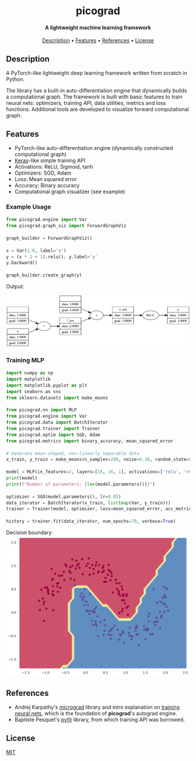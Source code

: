 <h1 align="center">
  <br>
  picograd
  <br>
</h1>

<h4 align="center">A lightweight machine learning framework</h4>

[//]: # (<p align="center">)

[//]: # (  <img src="docs/badge.svg">)

[//]: # (</p>)

<p align="center">
  <a href="#description">Description</a> •
  <a href="#features">Features</a> •
  <a href="#references">References</a> •
  <a href="#license">License</a>
</p>

## Description

A PyTorch-like lightweight deep learning framework written from scratch in Python.

The library has a built-in auto-differentiation engine that dynamically builds a computational graph. The framework is
built with basic features to train neural nets: optimizers, training API, data utilities, metrics
and loss functions.
Additional tools are developed to visualize forward computational graph.

## Features
- PyTorch-like auto-differentiation engine (dynamically constructed computational graph)
- [Keras](https://keras.io/)-like simple training API 
- Activations: ReLU, Sigmoid, tanh
- Optimizers: SGD, Adam
- Loss: Mean squared error
- Accuracy: Binary accuracy
- Computational graph visualizer (see example)

### Example Usage
```python
from picograd.engine import Var
from picograd.graph_viz import ForwardGraphViz

graph_builder = ForwardGraphViz()

x = Var(1.0, label='x')
y = (x * 2 + 1).relu(); y.label='y'
y.backward()

graph_builder.create_graph(y)
```
Output:

![simple Graph](./misc/simple_graph.png)

### Training MLP
```python
import numpy as np
import matplotlib
import matplotlib.pyplot as plt
import seaborn as sns
from sklearn.datasets import make_moons

from picograd.nn import MLP
from picograd.engine import Var
from picograd.data import BatchIterator
from picograd.trainer import Trainer
from picograd.optim import SGD, Adam
from picograd.metrics import binary_accuracy, mean_squared_error

# Generate moon-shaped, non-linearly separable data
x_train, y_train = make_moons(n_samples=200, noise=0.10, random_state=0)

model = MLP(in_features=2, layers=[16, 16, 1], activations=['relu', 'relu', 'linear']) # 2 hidden layers
print(model)
print(f"Number of parameters: {len(model.parameters())}")

optimizer = SGD(model.parameters(), lr=0.05)
data_iterator = BatchIterator(x_train, list(map(Var, y_train)))
trainer = Trainer(model, optimizer, loss=mean_squared_error, acc_metric=binary_accuracy)

history = trainer.fit(data_iterator, num_epochs=70, verbose=True)
```
Decision boundary:
![mlp](./misc/moon_mlp.png)
## References

- Andrej Karpathy's [micrograd](https://github.com/karpathy/micrograd) library and intro explanation
  on [training neural nets](https://www.youtube.com/watch?v=VMj-3S1tku0&t=6246s&ab_channel=AndrejKarpathy), which is the
  foundation of **picograd**'s autograd engine.
- Baptiste Pesquet's [pyfit](https://github.com/bpesquet/pyfit) library, from which training API was borrowed.

## License

[MIT](LICENSE)
